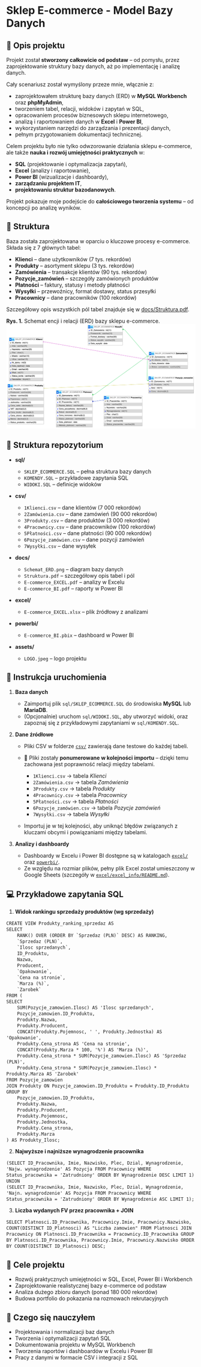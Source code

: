 # Sklep E-commerce - Model Bazy Danych


## 📖 Opis projektu
Projekt został **stworzony całkowicie od podstaw** – od pomysłu, przez zaprojektowanie struktury bazy danych, aż po implementację i analizę danych.  

Cały scenariusz został wymyślony przeze mnie, włącznie z:
- zaprojektowałem strukturę bazy danych (ERD) w **MySQL Workbench** oraz **phpMyAdmin**,  
- tworzeniem tabel, relacji, widoków i zapytań w SQL,  
- opracowaniem procesów biznesowych sklepu internetowego,  
- analizą i raportowaniem danych w **Excel** i **Power BI**,  
- wykorzystaniem narzędzi do zarządzania i prezentacji danych,  
- pełnym przygotowaniem dokumentacji technicznej.  

Celem projektu było nie tylko odwzorowanie działania sklepu e-commerce, ale także **nauka i rozwój umiejętności praktycznych** w:
- **SQL** (projektowanie i optymalizacja zapytań),  
- **Excel** (analizy i raportowanie),  
- **Power BI** (wizualizacje i dashboardy),  
- **zarządzaniu projektem IT**,  
- **projektowaniu struktur bazodanowych**.  

Projekt pokazuje moje podejście do **całościowego tworzenia systemu** – od koncepcji po analizę wyników.


## 🧩 Struktura
Baza została zaprojektowana w oparciu o kluczowe procesy e-commerce.  
Składa się z 7 głównych tabel:  

- **Klienci** – dane użytkowników (7 tys. rekordów)  
- **Produkty** – asortyment sklepu (3 tys. rekordów)  
- **Zamówienia** – transakcje klientów (90 tys. rekordów)  
- **Pozycje_zamówień** – szczegóły zamówionych produktów  
- **Płatności** – faktury, statusy i metody płatności  
- **Wysyłki** – przewoźnicy, format dostawy, status przesyłki  
- **Pracownicy** – dane pracowników (100 rekordów)  

Szczegółowy opis wszystkich pól tabel znajduje się w [docs/Struktura.pdf](docs/Struktura.pdf).

**Rys. 1.** Schemat encji i relacji (ERD) bazy sklepu e-commerce.
![Diagram ERD](docs/Schemat_ERD.png)


## 📂 Struktura repozytorium

- **sql/**
  - `SKLEP_ECOMMERCE.SQL` – pełna struktura bazy danych  
  - `KOMENDY.SQL` – przykładowe zapytania SQL  
  - `WIDOKI.SQL` – definicje widoków  

- **csv/**
  - `1Klienci.csv` – dane klientów (7 000 rekordów)  
  - `2Zamówienia.csv` – dane zamówień (90 000 rekordów)  
  - `3Produkty.csv` – dane produktów (3 000 rekordów)  
  - `4Pracownicy.csv` – dane pracowników (100 rekordów)  
  - `5Płatności.csv` – dane płatności (90 000 rekordów)  
  - `6Pozycje_zamówien.csv` – dane pozycji zamówień  
  - `7Wysyłki.csv` – dane wysyłek  

- **docs/**
  - `Schemat_ERD.png` – diagram bazy danych  
  - `Struktura.pdf` – szczegółowy opis tabel i pól  
  - `E-commerce_EXCEL.pdf` – analizy w Excelu  
  - `E-commerce_BI.pdf` – raporty w Power BI  

- **excel/**
  - `E-commerce_EXCEL.xlsx` – plik źródłowy z analizami  

- **powerbi/**
  - `E-commerce_BI.pbix` – dashboard w Power BI  

- **assets/**
  - `LOGO.jpeg` – logo projektu

## 🚀 Instrukcja uruchomienia

1. **Baza danych**
   - Zaimportuj plik `sql/SKLEP_ECOMMERCE.SQL` do środowiska **MySQL** lub **MariaDB**.  
   - (Opcjonalnie) uruchom `sql/WIDOKI.SQL`, aby utworzyć widoki, oraz zapoznaj się z przykładowymi zapytaniami w `sql/KOMENDY.SQL`.  

2. **Dane źródłowe**
   - Pliki CSV w folderze [`csv/`](csv/) zawierają dane testowe do każdej tabeli.  
   - 📌 Pliki zostały **ponumerowane w kolejności importu** – dzięki temu zachowana jest poprawność relacji między tabelami.  
     - `1Klienci.csv` → tabela *Klienci*  
     - `2Zamówienia.csv` → tabela *Zamówienia*  
     - `3Produkty.csv` → tabela *Produkty*  
     - `4Pracownicy.csv` → tabela *Pracownicy*  
     - `5Płatności.csv` → tabela *Płatności*  
     - `6Pozycje_zamówien.csv` → tabela *Pozycje zamówień*  
     - `7Wysyłki.csv` → tabela *Wysyłki*  

   - Importuj je w tej kolejności, aby uniknąć błędów związanych z kluczami obcymi i powiązaniami między tabelami.  

3. **Analizy i dashboardy**
   - Dashboardy w Excelu i Power BI dostępne są w katalogach [`excel/`](excel/) oraz [`powerbi/`](powerbi/).  
   - Ze względu na rozmiar plików, pełny plik Excel został umieszczony w Google Sheets (szczegóły w [`excel/excel_info/README.md`](excel/excel_info/README.md)).  

## 💻 Przykładowe zapytania SQL

1. **Widok rankingu sprzedaży produktów (wg sprzedaży)**
```
CREATE VIEW Produkty_ranking_sprzedaz AS
SELECT
	RANK() OVER (ORDER BY `Sprzedaz (PLN)` DESC) AS RANKING,
    `Sprzedaz (PLN)`,
    `Ilosc sprzedanych`,
    ID_Produktu,
    Nazwa,
    Producent,
    `Opakowanie`,
    `Cena na stronie`,
    `Marza (%)`,
    `Zarobek`
FROM (
SELECT
	SUM(Pozycje_zamowien.Ilosc) AS 'Ilosc sprzedanych',
    Pozycje_zamowien.ID_Produktu,
    Produkty.Nazwa,
    Produkty.Producent,
    CONCAT(Produkty.Pojemnosc, ' ', Produkty.Jednostka) AS 'Opakowanie',
    Produkty.Cena_strona AS 'Cena na stronie',
    CONCAT(Produkty.Marza * 100, '%') AS 'Marza (%)',
    Produkty.Cena_strona * SUM(Pozycje_zamowien.Ilosc) AS 'Sprzedaz (PLN)',
    Produkty.Cena_strona * SUM(Pozycje_zamowien.Ilosc) * Produkty.Marza AS 'Zarobek'
FROM Pozycje_zamowien
JOIN Produkty ON Pozycje_zamowien.ID_Produktu = Produkty.ID_Produktu
GROUP BY 
    Pozycje_zamowien.ID_Produktu,
    Produkty.Nazwa,
    Produkty.Producent,
    Produkty.Pojemnosc,
    Produkty.Jednostka,
    Produkty.Cena_strona,
    Produkty.Marza
) AS Produkty_Ilosc;
```

2. **Najwyższe i najniższe wynagrodzenie pracownika**
```
(SELECT ID_Pracownika, Imie, Nazwisko, Plec, Dzial, Wynagrodzenie, 'Najw. wynagrodzenie' AS Pozycja FROM Pracownicy WHERE Status_pracownika = 'Zatrudniony' ORDER BY Wynagrodzenie DESC LIMIT 1)
UNION
(SELECT ID_Pracownika, Imie, Nazwisko, Plec, Dzial, Wynagrodzenie, 'Najn. wynagrodzenie' AS Pozycja FROM Pracownicy WHERE Status_pracownika = 'Zatrudniony' ORDER BY Wynagrodzenie ASC LIMIT 1);
```

3. **Liczba wydanych FV przez pracownika + JOIN**
```
SELECT Platnosci.ID_Pracownika, Pracownicy.Imie, Pracownicy.Nazwisko, COUNT(DISTINCT ID_Platnosci) AS "Liczba zamowien" FROM Platnosci JOIN Pracownicy ON Platnosci.ID_Pracownika = Pracownicy.ID_Pracownika GROUP BY Platnosci.ID_Pracownika, Pracownicy.Imie, Pracownicy.Nazwisko ORDER BY COUNT(DISTINCT ID_Platnosci) DESC;
```

## 🎯 Cele projektu
- Rozwój praktycznych umiejętności w SQL, Excel, Power BI i Workbench  
- Zaprojektowanie realistycznej bazy e-commerce od podstaw  
- Analiza dużego zbioru danych (ponad 180 000 rekordów)  
- Budowa portfolio do pokazania na rozmowach rekrutacyjnych  

## 🧠 Czego się nauczyłem
- Projektowania i normalizacji baz danych  
- Tworzenia i optymalizacji zapytań SQL  
- Dokumentowania projektu w MySQL Workbench  
- Tworzenia raportów i dashboardów w Excelu i Power BI  
- Pracy z danymi w formacie CSV i integracji z SQL
  
